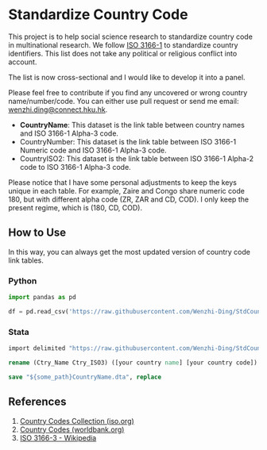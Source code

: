 # Standardize Country Code

This project is to help social science research to standardize country code in multinational research. We follow [ISO 3166-1](https://www.iso.org/iso-3166-country-codes.html) to standardize country identifiers. This list does not take any political or religious conflict into account.

The list is now cross-sectional and I would like to develop it into a panel.

Please feel free to contribute if you find any uncovered or wrong country name/number/code. You can either use pull request or send me email: wenzhi.ding@connect.hku.hk.

- **CountryName**: This dataset is the link table between country names and ISO 3166-1 Alpha-3 code.
- CountryNumber: This dataset is the link table between ISO 3166-1 Numeric code and ISO 3166-1 Alpha-3 code.
- CountryISO2: This dataset is the link table between ISO 3166-1 Alpha-2 code to ISO 3166-1 Alpha-3 code.

Please notice that I have some personal adjustments to keep the keys unique in each table. For example, Zaire and Congo share numeric code 180, but with different alpha code (ZR, ZAR and CD, COD). I only keep the present regime, which is (180, CD, COD).

## How to Use

In this way, you can always get the most updated version of country code link tables.

### Python

```python
import pandas as pd

df = pd.read_csv('https://raw.githubusercontent.com/Wenzhi-Ding/StdCountryCode/main/CountryName.csv', encoding='latin-1')
```

### Stata

```stata
import delimited "https://raw.githubusercontent.com/Wenzhi-Ding/StdCountryCode/main/CountryName.csv", clear

rename (Ctry_Name Ctry_ISO3) ([your country name] [your country code])

save "${some_path}CountryName.dta", replace
```


## References

1. [Country Codes Collection (iso.org)](https://www.iso.org/obp/ui/#iso:pub:PUB500001:en)
2. [Country Codes (worldbank.org)](https://wits.worldbank.org/wits/wits/witshelp/content/codes/country_codes.htm)
3. [ISO 3166-3 - Wikipedia](https://en.wikipedia.org/wiki/ISO_3166-3)

